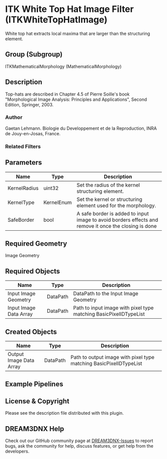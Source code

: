 # ITK White Top Hat Image Filter (ITKWhiteTopHatImage)

White top hat extracts local maxima that are larger than the structuring element.

## Group (Subgroup)

ITKMathematicalMorphology (MathematicalMorphology)

## Description

Top-hats are described in Chapter 4.5 of Pierre Soille's book "Morphological Image Analysis: Principles and Applications", Second Edition, Springer, 2003.

### Author

 Gaetan Lehmann. Biologie du Developpement et de la Reproduction, INRA de Jouy-en-Josas, France.

### Related Filters


## Parameters

| Name | Type | Description |
|------|------|-------------|
| KernelRadius | uint32 | Set the radius of the kernel structuring element. |
| KernelType | KernelEnum | Set the kernel or structuring element used for the morphology. |
| SafeBorder | bool | A safe border is added to input image to avoid borders effects and remove it once the closing is done |

## Required Geometry

Image Geometry

## Required Objects

| Name |Type | Description |
|-----|------|-------------|
| Input Image Geometry | DataPath | DataPath to the Input Image Geometry |
| Input Image Data Array | DataPath | Path to input image with pixel type matching BasicPixelIDTypeList |

## Created Objects

| Name |Type | Description |
|-----|------|-------------|
| Output Image Data Array | DataPath | Path to output image with pixel type matching BasicPixelIDTypeList |

## Example Pipelines


## License & Copyright

Please see the description file distributed with this plugin.


## DREAM3DNX Help

Check out our GitHub community page at [DREAM3DNX-Issues](https://github.com/BlueQuartzSoftware/DREAM3DNX-Issues) to report bugs, ask the community for help, discuss features, or get help from the developers.


